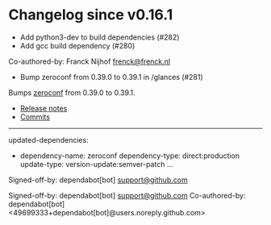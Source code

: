 # Changelog since v0.16.1
- Add python3-dev to build dependencies (#282) 
- Add gcc build dependency (#280)

Co-authored-by: Franck Nijhof <frenck@frenck.nl> 
- Bump zeroconf from 0.39.0 to 0.39.1 in /glances (#281)

Bumps [zeroconf](https://github.com/jstasiak/python-zeroconf) from 0.39.0 to 0.39.1.
- [Release notes](https://github.com/jstasiak/python-zeroconf/releases)
- [Commits](https://github.com/jstasiak/python-zeroconf/compare/0.39.0...0.39.1)

---
updated-dependencies:
- dependency-name: zeroconf
  dependency-type: direct:production
  update-type: version-update:semver-patch
...

Signed-off-by: dependabot[bot] <support@github.com>

Signed-off-by: dependabot[bot] <support@github.com>
Co-authored-by: dependabot[bot] <49699333+dependabot[bot]@users.noreply.github.com> 
